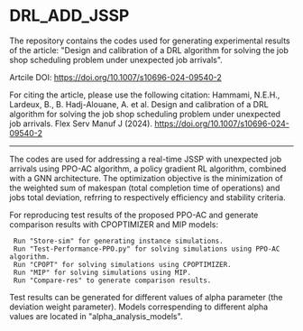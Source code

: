 # DRL_ADD_JSSP
The repository contains the codes used for generating experimental results of the article: "Design and calibration of a DRL algorithm for solving the job shop scheduling problem under unexpected job arrivals".

Artcile DOI: https://doi.org/10.1007/s10696-024-09540-2

For citing the article, please use the following citation:
Hammami, N.E.H., Lardeux, B., B. Hadj-Alouane, A. et al. Design and calibration of a DRL algorithm for solving the job shop scheduling problem under unexpected job arrivals. Flex Serv Manuf J (2024). https://doi.org/10.1007/s10696-024-09540-2

---------------------------------------------------------------------------------------------------------------------------------------------------------------------------------------------------------------------

The codes are used for addressing  a real-time  JSSP with unexpected job arrivals using PPO-AC algorithm, a policy gradient RL algorithm, combined with a GNN architecture.
The optimization objective is the minimization of the weighted sum of makespan (total completion time of operations) and jobs total deviation,
refrring to respectively efficiency and stability criteria. 

For reproducing test results of the proposed PPO-AC and generate 
comparison results with CPOPTIMIZER and MIP models:

     Run "Store-sim" for generating instance simulations.
     Run "Test-Performance-PPO.py" for solving simulations using PPO-AC algorithm.
     Run "CPOPT" for solving simulations using CPOPTIMIZER.
     Run "MIP" for solving simulations using MIP.
     Run "Compare-res" to generate comparison results.

Test results can be generated for different values of alpha parameter (the deviation weight parameter).
Models correspending to different alpha values are located in "alpha_analysis_models".
